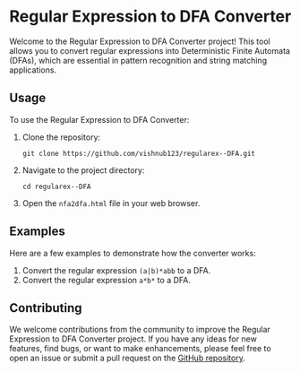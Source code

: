 <h1>Regular Expression to DFA Converter </h1>


<p>Welcome to the Regular Expression to DFA Converter project! This tool allows you to convert regular expressions into Deterministic Finite Automata (DFAs), which are essential in pattern recognition and string matching applications.</p>

<h2>Usage</h2>

<p>To use the Regular Expression to DFA Converter:</p>

<ol>
  <li>Clone the repository:</li>
  <pre><code>git clone https://github.com/vishnub123/regularex--DFA.git</code></pre>
  
  <li>Navigate to the project directory:</li>
  <pre><code>cd regularex--DFA</code></pre>
  
  <li>Open the <code>nfa2dfa.html</code> file in your web browser.</li>
</ol>

<h2>Examples</h2>

<p>Here are a few examples to demonstrate how the converter works:</p>

<ol>
  <li>Convert the regular expression <code>(a|b)*abb</code> to a DFA.</li>
  <li>Convert the regular expression <code>a*b*</code> to a DFA.</li>
</ol>

<h2>Contributing</h2>

<p>We welcome contributions from the community to improve the Regular Expression to DFA Converter project. If you have any ideas for new features, find bugs, or want to make enhancements, please feel free to open an issue or submit a pull request on the <a href="https://github.com/vishnub123/regularex--DFA">GitHub repository</a>.</p>





